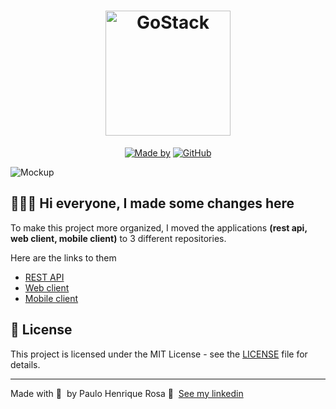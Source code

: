 <h1 align="center">
	<img alt="GoStack" src=".img/logo.svg" width="200px" />
</h1>

<p align="center">
	<a href="https://www.linkedin.com/in/eliasgcf/" target="_blank" rel="noopener noreferrer"><img alt="Made by" src="https://img.shields.io/badge/made%20by-Elias%20Gabriel-%23FF9000"></a>
  <a href="https://github.com/EliasGcf/gobarber/blob/master/README.md"><img alt="GitHub" src="https://img.shields.io/github/license/EliasGcf/gobarber?color=%23FF9000"></a>
</p>

<img alt="Mockup" src=".img/thumb.png">

## 👨🏻‍💻 Hi everyone, I made some changes here

To make this project more organized, I moved the applications **(rest api, web client, mobile client)** to 3 different repositories.

Here are the links to them

- [REST API](https://github.com/paulohenriquerosa/gobarber-api)
- [Web client](https://github.com/paulohenriquerosa/gobarber-web)
- [Mobile client](https://github.com/paulohenriquerosa/gobarber-mobile)

## 📝 License

This project is licensed under the MIT License - see the [LICENSE](LICENSE) file for details.

---

Made with 💜 &nbsp;by Paulo Henrique Rosa 👋 &nbsp;[See my linkedin](https://www.linkedin.com/in/paulo-henrique-rosa/)